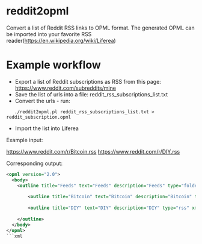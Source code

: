 # reddit2opml
Convert a list of Reddit RSS links to OPML format. The generated OPML can be imported into your favorite RSS reader(https://en.wikipedia.org/wiki/Liferea)

# Example workflow
* Export a list of Reddit subscriptions as RSS from this page: https://www.reddit.com/subreddits/mine
* Save the list of urls into a file: reddit_rss_subscriptions_list.txt
* Convert the urls - run:
``` shell
   ./reddit2opml.pl reddit_rss_subscriptions_list.txt > reddit_subscription.opml
```
* Import the list into Liferea

Example input:

  https://www.reddit.com/r/Bitcoin.rss
  https://www.reddit.com/r/DIY.rss

Corresponding output:

```xml
<opml version="2.0">
  <body>
    <outline title="Feeds" text="Feeds" description="Feeds" type="folder">
    
	    <outline title="Bitcoin" text="Bitcoin" description="Bitcoin" type="rss" xmlUrl="https://www.reddit.com/r/Bitcoin.rss" htmlUrl="https://www.reddit.com/r/Bitcoin"/> 
	    
	    <outline title="DIY" text="DIY" description="DIY" type="rss" xmlUrl="https://www.reddit.com/r/DIY.rss" htmlUrl="https://www.reddit.com/r/DIY"/> 
	    
    </outline>
  </body>
</opml>
```xml
